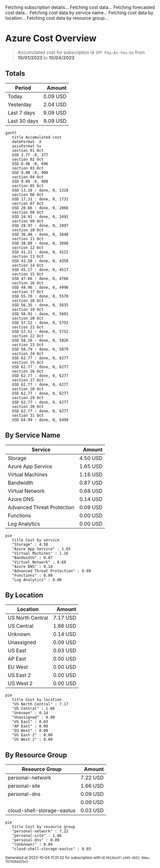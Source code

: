 Fetching subscription details...
Fetching cost data...
Fetching forecasted cost data...
Fetching cost data by service name...
Fetching cost data by location...
Fetching cost data by resource group...
# Azure Cost Overview

> Accumulated cost for subscription id `JPF Pay-As-You-Go` from **10/01/2023** to **10/04/2023**

## Totals

|Period|Amount|
|---|---:|
|Today|0.09 USD|
|Yesterday|2.04 USD|
|Last 7 days|9.09 USD|
|Last 30 days|9.09 USD|

```mermaid
gantt
   title Accumulated cost
   dateFormat  X
   axisFormat %s
   section 01 Oct
   USD 3.77 :0, 377
   section 02 Oct
   USD 6.96 :0, 696
   section 03 Oct
   USD 9.00 :0, 900
   section 04 Oct
   USD 9.09 :0, 909
   section 05 Oct
   USD 13.18 : done, 0, 1318
   section 06 Oct
   USD 17.31 : done, 0, 1731
   section 07 Oct
   USD 20.66 : done, 0, 2066
   section 08 Oct
   USD 24.91 : done, 0, 2491
   section 09 Oct
   USD 28.97 : done, 0, 2897
   section 10 Oct
   USD 36.48 : done, 0, 3648
   section 11 Oct
   USD 38.88 : done, 0, 3888
   section 12 Oct
   USD 41.21 : done, 0, 4121
   section 13 Oct
   USD 43.58 : done, 0, 4358
   section 14 Oct
   USD 45.17 : done, 0, 4517
   section 15 Oct
   USD 47.66 : done, 0, 4766
   section 16 Oct
   USD 49.96 : done, 0, 4996
   section 17 Oct
   USD 55.70 : done, 0, 5570
   section 18 Oct
   USD 56.35 : done, 0, 5635
   section 19 Oct
   USD 56.91 : done, 0, 5691
   section 20 Oct
   USD 57.52 : done, 0, 5752
   section 21 Oct
   USD 57.52 : done, 0, 5752
   section 22 Oct
   USD 58.26 : done, 0, 5826
   section 23 Oct
   USD 58.79 : done, 0, 5879
   section 24 Oct
   USD 62.77 : done, 0, 6277
   section 25 Oct
   USD 62.77 : done, 0, 6277
   section 26 Oct
   USD 62.77 : done, 0, 6277
   section 27 Oct
   USD 62.77 : done, 0, 6277
   section 28 Oct
   USD 62.77 : done, 0, 6277
   section 29 Oct
   USD 62.77 : done, 0, 6277
   section 30 Oct
   USD 62.77 : done, 0, 6277
   section 31 Oct
   USD 64.99 : done, 0, 6499
```

## By Service Name

|Service|Amount|
|---|---:|
|Storage|4.50 USD|
|Azure App Service|1.65 USD|
|Virtual Machines|1.16 USD|
|Bandwidth|0.87 USD|
|Virtual Network|0.68 USD|
|Azure DNS|0.14 USD|
|Advanced Threat Protection|0.09 USD|
|Functions|0.00 USD|
|Log Analytics|0.00 USD|

```mermaid
pie
   title Cost by service
   "Storage" : 4.50
   "Azure App Service" : 1.65
   "Virtual Machines" : 1.16
   "Bandwidth" : 0.87
   "Virtual Network" : 0.68
   "Azure DNS" : 0.14
   "Advanced Threat Protection" : 0.09
   "Functions" : 0.00
   "Log Analytics" : 0.00
```

## By Location

|Location|Amount|
|---|---:|
|US North Central|7.17 USD|
|US Central|1.66 USD|
|Unknown|0.14 USD|
|Unassigned|0.09 USD|
|US East|0.03 USD|
|AP East|0.00 USD|
|EU West|0.00 USD|
|US East 2|0.00 USD|
|US West 2|0.00 USD|

```mermaid
pie
   title Cost by location
   "US North Central" : 7.17
   "US Central" : 1.66
   "Unknown" : 0.14
   "Unassigned" : 0.09
   "US East" : 0.03
   "AP East" : 0.00
   "EU West" : 0.00
   "US East 2" : 0.00
   "US West 2" : 0.00
```

## By Resource Group

|Resource Group|Amount|
|---|---:|
|personal-network|7.22 USD|
|personal-site|1.66 USD|
|personal-dns|0.09 USD|
||0.09 USD|
|cloud-shell-storage-eastus|0.03 USD|

```mermaid
pie
   title Cost by resource group
   "personal-network" : 7.22
   "personal-site" : 1.66
   "personal-dns" : 0.09
   "(Unknown)" : 0.09
   "cloud-shell-storage-eastus" : 0.03
```

<sup>Generated at 2023-10-04 11:31:32 for subscription with id `4913be3f-a345-4652-9bba-767418dd25e3`</sup>
